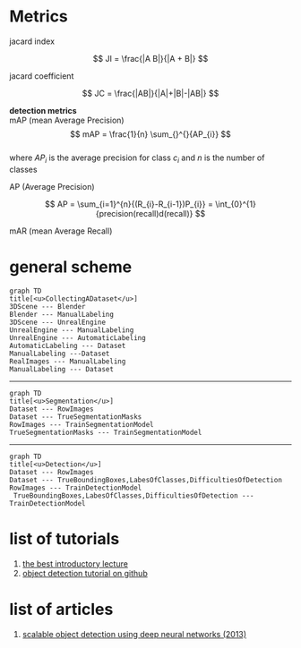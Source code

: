 

# Metrics 

jacard index  

$$
    JI = \frac{|A B|}{|A + B|}
$$

jacard coefficient

$$
 JC = \frac{|AB|}{|A|+|B|-|AB|}
$$

**detection metrics**  
mAP (mean Average Precision)
$$
    mAP = \frac{1}{n} \sum_{}^{}{AP_{i}}
$$  
where $AP_{i}$ is the average precision for class $c_{i}$ and $n$ is the number of classes   

AP (Average Precision)  

$$
    AP = \sum_{i=1}^{n}{(R_{i}-R_{i-1})P_{i}} = \int_{0}^{1}{precision(recall)d(recall)}
$$


mAR (mean Average Recall)


# general scheme  

<!--  -->
<!-- graph TD -->
<!-- graph LR -->
<!--  -->
```mermaid
graph TD
title[<u>CollectingADataset</u>]
3DScene --- Blender
Blender --- ManualLabeling
3DScene --- UnrealEngine
UnrealEngine --- ManualLabeling
UnrealEngine --- AutomaticLabeling
AutomaticLabeling --- Dataset
ManualLabeling ---Dataset
RealImages --- ManualLabeling
ManualLabeling --- Dataset
```  
___

```mermaid
graph TD
title[<u>Segmentation</u>]
Dataset --- RowImages
Dataset --- TrueSegmentationMasks
RowImages --- TrainSegmentationModel
TrueSegmentationMasks --- TrainSegmentationModel
```
___

```mermaid
graph TD
title[<u>Detection</u>]
Dataset --- RowImages
Dataset --- TrueBoundingBoxes,LabesOfClasses,DifficultiesOfDetection
RowImages --- TrainDetectionModel
 TrueBoundingBoxes,LabesOfClasses,DifficultiesOfDetection --- TrainDetectionModel
```


# list of tutorials
1. [the best introductory lecture](https://www.youtube.com/watch?v=r2KA99ThEH4&list=PL5FkQ0AF9O_o2Eb5Qn8pwCDg7TniyV1Wb&index=7)
2. [object detection tutorial on github](https://github.com/sgrvinod/a-PyTorch-Tutorial-to-Object-Detection/blob/master/README.md)
  



# list of articles  
1. [scalable object detection using deep neural networks (2013)](https://arxiv.org/pdf/1312.2249.pdf)


<script type="module">
  import mermaid from 'https://cdn.jsdelivr.net/npm/mermaid@10/dist/mermaid.esm.min.mjs';
</script>

<style>
    .customtable {
        width:100%;
    }
    table {
    width: 100%;
    }
</style>
